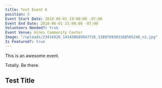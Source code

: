 ```yaml
---
title: Test Event 6
position: 5
Event Start Date: 2018-06-01 19:00:00 -07:00
Event End Date: 2018-06-01 21:00:00 -07:00
Volunteers Needed?: true
Event Venue: Hines Community Center
Image: "/uploads/23416826_141430689947726_1389789303168565248_n1.jpg"
Is Featured?: true
---
```


This is an awesome event.

Totally. Be there.

## Test Title
